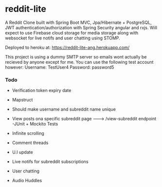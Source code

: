 # reddit-lite

A Reddit Clone built with Spring Boot MVC, Jpa/Hibernate + PostgreSQL, JWT authentication/authorization with Spring Security angular and rxjs. 
Will expect to use Firebase cloud storage for media storage along with websocket for live notifs and user chatting using STOMP.

Deployed to heroku at: https://reddit-lite-ang.herokuapp.com/

This project is using a dummy SMTP server so emails wont actually be recieved by anyone except for me. You can use the following test account however:
Username: TestUser4
Password: password5

### Todo
- Verification token expiry date
- Mapstruct
- Should make username and subreddit name unique
- View posts ona specific subreddit page ---> /view-subreddit endpoint
-JUnit + Mockito Tests

- Infinite scrolling
- Comment threads
- U.I update
- Live notifs for subreddit subscriptions
- User chatting
- Audio Huddles
